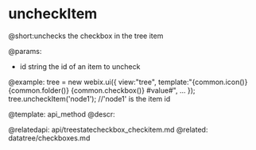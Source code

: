 uncheckItem
=============
@short:unchecks the checkbox in the tree item
	

@params:
- id	string	the id of an item to uncheck


@example:
tree = new webix.ui({
    view:"tree",
  	template:"{common.icon()} {common.folder()} {common.checkbox()} #value#",
    ...
});
tree.uncheckItem('node1'); //'node1' is the item id

@template:	api_method
@descr:

@relatedapi:
	api/treestatecheckbox_checkitem.md
@related:
	datatree/checkboxes.md
